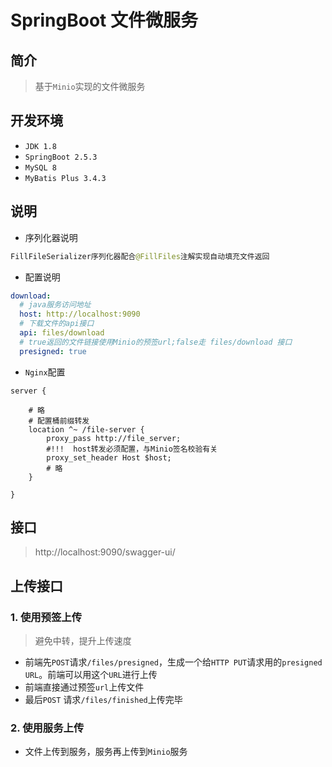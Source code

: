 # SpringBoot 文件微服务

## 简介

> 基于`Minio`实现的文件微服务

## 开发环境

- `JDK 1.8`
- `SpringBoot 2.5.3`
- `MySQL 8` 
- `MyBatis Plus 3.4.3`

## 说明

- 序列化器说明

```java
FillFileSerializer序列化器配合@FillFiles注解实现自动填充文件返回
```

- 配置说明

```yaml
download:
  # java服务访问地址
  host: http://localhost:9090
  # 下载文件的api接口
  api: files/download
  # true返回的文件链接使用Minio的预签url;false走 files/download 接口
  presigned: true
```

- `Nginx`配置

```shell
server {
 
	# 略
    # 配置桶前缀转发
    location ^~ /file-server {
        proxy_pass http://file_server;
		#!!!  host转发必须配置，与Minio签名校验有关
        proxy_set_header Host $host;
    	# 略
    }

}
```



## 接口

> http://localhost:9090/swagger-ui/

## 上传接口

### 1. 使用预签上传

> 避免中转，提升上传速度

- 前端先`POST`请求`/files/presigned`，生成一个给`HTTP PUT`请求用的`presigned URL`。前端可以用这个`URL`进行上传
- 前端直接通过预签`url`上传文件
- 最后`POST` 请求`/files/finished`上传完毕

### 2. 使用服务上传

- 文件上传到服务，服务再上传到`Minio`服务